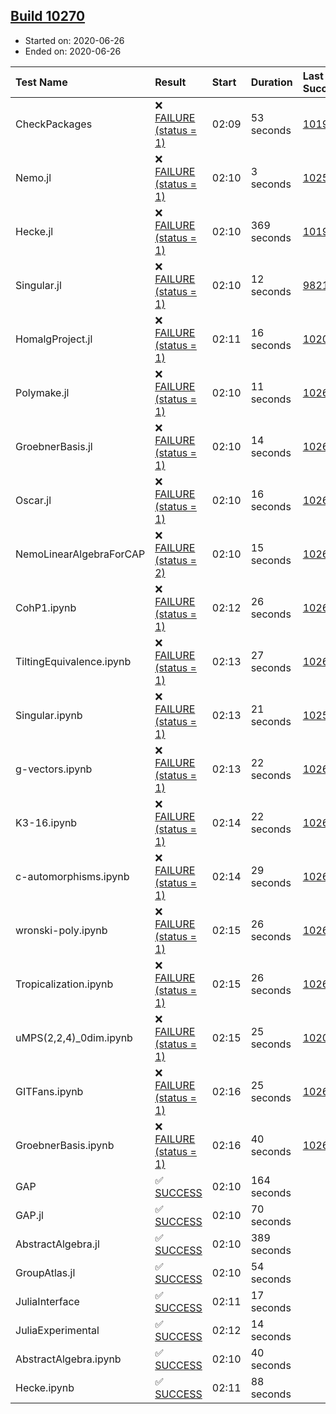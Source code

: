 ## [Build 10270](https://oscarci.mathematik.uni-kl.de/job/oscar/10270/)

* Started on: 2020-06-26
* Ended on: 2020-06-26

| Test Name    | Result | Start | Duration | Last Success | First Failure |
|:-------------|:-------|:------|:---------|:-------------|:--------------|
| CheckPackages | ❌ [FAILURE (status = 1)](https://oscarci.mathematik.uni-kl.de/job/oscar/10270/artifact/logs/build-10270/CheckPackages.log) | 02:09 | 53 seconds | [10197](https://oscarci.mathematik.uni-kl.de/job/oscar/10197/) | [10198](https://oscarci.mathematik.uni-kl.de/job/oscar/10198/) |
| Nemo.jl | ❌ [FAILURE (status = 1)](https://oscarci.mathematik.uni-kl.de/job/oscar/10270/artifact/logs/build-10270/Nemo.jl.log) | 02:10 | 3 seconds | [10252](https://oscarci.mathematik.uni-kl.de/job/oscar/10252/) | [10253](https://oscarci.mathematik.uni-kl.de/job/oscar/10253/) |
| Hecke.jl | ❌ [FAILURE (status = 1)](https://oscarci.mathematik.uni-kl.de/job/oscar/10270/artifact/logs/build-10270/Hecke.jl.log) | 02:10 | 369 seconds | [10197](https://oscarci.mathematik.uni-kl.de/job/oscar/10197/) | [10198](https://oscarci.mathematik.uni-kl.de/job/oscar/10198/) |
| Singular.jl | ❌ [FAILURE (status = 1)](https://oscarci.mathematik.uni-kl.de/job/oscar/10270/artifact/logs/build-10270/Singular.jl.log) | 02:10 | 12 seconds | [9821](https://oscarci.mathematik.uni-kl.de/job/oscar/9821/) | [9822](https://oscarci.mathematik.uni-kl.de/job/oscar/9822/) |
| HomalgProject.jl | ❌ [FAILURE (status = 1)](https://oscarci.mathematik.uni-kl.de/job/oscar/10270/artifact/logs/build-10270/HomalgProject.jl.log) | 02:11 | 16 seconds | [10209](https://oscarci.mathematik.uni-kl.de/job/oscar/10209/) | [10210](https://oscarci.mathematik.uni-kl.de/job/oscar/10210/) |
| Polymake.jl | ❌ [FAILURE (status = 1)](https://oscarci.mathematik.uni-kl.de/job/oscar/10270/artifact/logs/build-10270/Polymake.jl.log) | 02:10 | 11 seconds | [10269](https://oscarci.mathematik.uni-kl.de/job/oscar/10269/) | [10270](https://oscarci.mathematik.uni-kl.de/job/oscar/10270/) |
| GroebnerBasis.jl | ❌ [FAILURE (status = 1)](https://oscarci.mathematik.uni-kl.de/job/oscar/10270/artifact/logs/build-10270/GroebnerBasis.jl.log) | 02:10 | 14 seconds | [10269](https://oscarci.mathematik.uni-kl.de/job/oscar/10269/) | [10270](https://oscarci.mathematik.uni-kl.de/job/oscar/10270/) |
| Oscar.jl | ❌ [FAILURE (status = 1)](https://oscarci.mathematik.uni-kl.de/job/oscar/10270/artifact/logs/build-10270/Oscar.jl.log) | 02:10 | 16 seconds | [10269](https://oscarci.mathematik.uni-kl.de/job/oscar/10269/) | [10270](https://oscarci.mathematik.uni-kl.de/job/oscar/10270/) |
| NemoLinearAlgebraForCAP | ❌ [FAILURE (status = 2)](https://oscarci.mathematik.uni-kl.de/job/oscar/10270/artifact/logs/build-10270/NemoLinearAlgebraForCAP.log) | 02:10 | 15 seconds | [10269](https://oscarci.mathematik.uni-kl.de/job/oscar/10269/) | [10270](https://oscarci.mathematik.uni-kl.de/job/oscar/10270/) |
| CohP1.ipynb | ❌ [FAILURE (status = 1)](https://oscarci.mathematik.uni-kl.de/job/oscar/10270/artifact/logs/build-10270/CohP1.ipynb.log) | 02:12 | 26 seconds | [10269](https://oscarci.mathematik.uni-kl.de/job/oscar/10269/) | [10270](https://oscarci.mathematik.uni-kl.de/job/oscar/10270/) |
| TiltingEquivalence.ipynb | ❌ [FAILURE (status = 1)](https://oscarci.mathematik.uni-kl.de/job/oscar/10270/artifact/logs/build-10270/TiltingEquivalence.ipynb.log) | 02:13 | 27 seconds | [10269](https://oscarci.mathematik.uni-kl.de/job/oscar/10269/) | [10270](https://oscarci.mathematik.uni-kl.de/job/oscar/10270/) |
| Singular.ipynb | ❌ [FAILURE (status = 1)](https://oscarci.mathematik.uni-kl.de/job/oscar/10270/artifact/logs/build-10270/Singular.ipynb.log) | 02:13 | 21 seconds | [10252](https://oscarci.mathematik.uni-kl.de/job/oscar/10252/) | [10253](https://oscarci.mathematik.uni-kl.de/job/oscar/10253/) |
| g-vectors.ipynb | ❌ [FAILURE (status = 1)](https://oscarci.mathematik.uni-kl.de/job/oscar/10270/artifact/logs/build-10270/g-vectors.ipynb.log) | 02:13 | 22 seconds | [10269](https://oscarci.mathematik.uni-kl.de/job/oscar/10269/) | [10270](https://oscarci.mathematik.uni-kl.de/job/oscar/10270/) |
| K3-16.ipynb | ❌ [FAILURE (status = 1)](https://oscarci.mathematik.uni-kl.de/job/oscar/10270/artifact/logs/build-10270/K3-16.ipynb.log) | 02:14 | 22 seconds | [10269](https://oscarci.mathematik.uni-kl.de/job/oscar/10269/) | [10270](https://oscarci.mathematik.uni-kl.de/job/oscar/10270/) |
| c-automorphisms.ipynb | ❌ [FAILURE (status = 1)](https://oscarci.mathematik.uni-kl.de/job/oscar/10270/artifact/logs/build-10270/c-automorphisms.ipynb.log) | 02:14 | 29 seconds | [10266](https://oscarci.mathematik.uni-kl.de/job/oscar/10266/) | [10267](https://oscarci.mathematik.uni-kl.de/job/oscar/10267/) |
| wronski-poly.ipynb | ❌ [FAILURE (status = 1)](https://oscarci.mathematik.uni-kl.de/job/oscar/10270/artifact/logs/build-10270/wronski-poly.ipynb.log) | 02:15 | 26 seconds | [10267](https://oscarci.mathematik.uni-kl.de/job/oscar/10267/) | [10268](https://oscarci.mathematik.uni-kl.de/job/oscar/10268/) |
| Tropicalization.ipynb | ❌ [FAILURE (status = 1)](https://oscarci.mathematik.uni-kl.de/job/oscar/10270/artifact/logs/build-10270/Tropicalization.ipynb.log) | 02:15 | 26 seconds | [10268](https://oscarci.mathematik.uni-kl.de/job/oscar/10268/) | [10269](https://oscarci.mathematik.uni-kl.de/job/oscar/10269/) |
| uMPS(2,2,4)_0dim.ipynb | ❌ [FAILURE (status = 1)](https://oscarci.mathematik.uni-kl.de/job/oscar/10270/artifact/logs/build-10270/uMPS-2-2-4-_0dim.ipynb.log) | 02:15 | 25 seconds | [10209](https://oscarci.mathematik.uni-kl.de/job/oscar/10209/) | [10210](https://oscarci.mathematik.uni-kl.de/job/oscar/10210/) |
| GITFans.ipynb | ❌ [FAILURE (status = 1)](https://oscarci.mathematik.uni-kl.de/job/oscar/10270/artifact/logs/build-10270/GITFans.ipynb.log) | 02:16 | 25 seconds | [10269](https://oscarci.mathematik.uni-kl.de/job/oscar/10269/) | [10270](https://oscarci.mathematik.uni-kl.de/job/oscar/10270/) |
| GroebnerBasis.ipynb | ❌ [FAILURE (status = 1)](https://oscarci.mathematik.uni-kl.de/job/oscar/10270/artifact/logs/build-10270/GroebnerBasis.ipynb.log) | 02:16 | 40 seconds | [10269](https://oscarci.mathematik.uni-kl.de/job/oscar/10269/) | [10270](https://oscarci.mathematik.uni-kl.de/job/oscar/10270/) |
| GAP | ✅ [SUCCESS](https://oscarci.mathematik.uni-kl.de/job/oscar/10270/artifact/logs/build-10270/GAP.log) | 02:10 | 164 seconds |  |  |
| GAP.jl | ✅ [SUCCESS](https://oscarci.mathematik.uni-kl.de/job/oscar/10270/artifact/logs/build-10270/GAP.jl.log) | 02:10 | 70 seconds |  |  |
| AbstractAlgebra.jl | ✅ [SUCCESS](https://oscarci.mathematik.uni-kl.de/job/oscar/10270/artifact/logs/build-10270/AbstractAlgebra.jl.log) | 02:10 | 389 seconds |  |  |
| GroupAtlas.jl | ✅ [SUCCESS](https://oscarci.mathematik.uni-kl.de/job/oscar/10270/artifact/logs/build-10270/GroupAtlas.jl.log) | 02:10 | 54 seconds |  |  |
| JuliaInterface | ✅ [SUCCESS](https://oscarci.mathematik.uni-kl.de/job/oscar/10270/artifact/logs/build-10270/JuliaInterface.log) | 02:11 | 17 seconds |  |  |
| JuliaExperimental | ✅ [SUCCESS](https://oscarci.mathematik.uni-kl.de/job/oscar/10270/artifact/logs/build-10270/JuliaExperimental.log) | 02:12 | 14 seconds |  |  |
| AbstractAlgebra.ipynb | ✅ [SUCCESS](https://oscarci.mathematik.uni-kl.de/job/oscar/10270/artifact/logs/build-10270/AbstractAlgebra.ipynb.log) | 02:10 | 40 seconds |  |  |
| Hecke.ipynb | ✅ [SUCCESS](https://oscarci.mathematik.uni-kl.de/job/oscar/10270/artifact/logs/build-10270/Hecke.ipynb.log) | 02:11 | 88 seconds |  |  |
